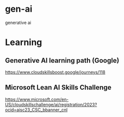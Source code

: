 # gen-ai
generative ai


# Learning
## Generative AI learning path (Google)
https://www.cloudskillsboost.google/journeys/118

## Microsoft Lean AI Skills Challenge
https://www.microsoft.com/en-US/cloudskillschallenge/ai/registration/2023?ocid=aisc23_CSC_bbanner_cnl
